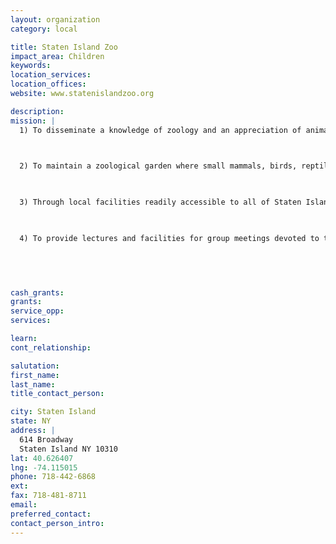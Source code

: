 ```yaml
---
layout: organization
category: local

title: Staten Island Zoo
impact_area: Children
keywords: 
location_services: 
location_offices: 
website: www.statenislandzoo.org

description: 
mission: |
  1) To disseminate a knowledge of zoology and an appreciation of animal life.

  

  2) To maintain a zoological garden where small mammals, birds, reptiles, amphibian and tropical fish will be on display for observation and study.

  

  3) Through local facilities readily accessible to all of Staten Island, to instill in children an understanding and appreciation of living creatures.

  

  4) To provide lectures and facilities for group meetings devoted to the study of natural history.

  

  

cash_grants: 
grants: 
service_opp: 
services: 

learn: 
cont_relationship: 

salutation: 
first_name: 
last_name: 
title_contact_person: 

city: Staten Island
state: NY
address: |
  614 Broadway  
  Staten Island NY 10310
lat: 40.626407
lng: -74.115015
phone: 718-442-6868
ext: 
fax: 718-481-8711
email: 
preferred_contact: 
contact_person_intro: 
---
```

